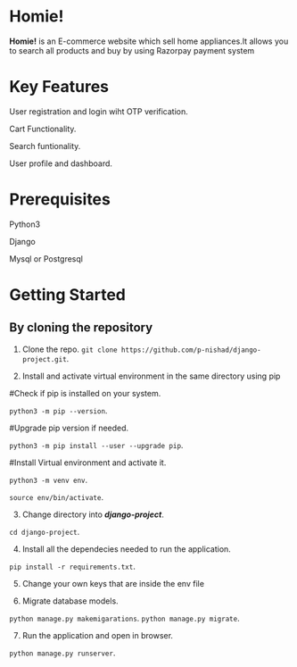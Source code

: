 # Homie!

**Homie!** is an E-commerce website  which sell home appliances.It allows you to search all products and buy by using Razorpay payment system

# Key Features

User registration and login wiht OTP verification.

Cart Functionality.

Search funtionality.

User profile and dashboard.

# Prerequisites

Python3

Django

Mysql or Postgresql

# Getting Started

## By cloning the repository

1. Clone the repo.
`git clone https://github.com/p-nishad/django-project.git`.

2. Install and activate virtual environment in the same directory using pip

#Check if pip is installed on your system.

`python3 -m pip --version`.

#Upgrade pip version if needed.

`python3 -m pip install --user --upgrade pip`.

#Install Virtual environment and activate it.

`python3 -m venv env`.

`source env/bin/activate`.

3. Change directory into ***django-project***.

`cd django-project`.

4. Install all the dependecies needed to run the application.

`pip install -r requirements.txt`.

5. Change your own keys that are inside the env file

6. Migrate database models.

 `python manage.py makemigarations`.
 `python manage.py migrate`.
 
 7. Run the application and open in browser.
 
 `python manage.py runserver`.
 
 
